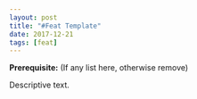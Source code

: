 ```yaml
---
layout: post
title: "#Feat Template"
date: 2017-12-21
tags: [feat]
---
```


**Prerequisite:** (If any list here, otherwise remove)

Descriptive text.